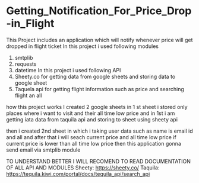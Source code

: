 # Getting_Notification_For_Price_Drop-in_Flight
This Project includes an application which will notify whenever price will get dropped in flight ticket
In this project i used following modules
1. smtplib
2. requests
3. datetime
In this project i used following API
1. Sheety.co for getting data from google sheets and storing data to google sheet
2. Taquela api for getting flight information such as price and searching flight an all

how this project works
I created 2 google sheets 
in 1 st sheet i stored only places where i want to visit and their all time low price
and in 1st i am getting iata data from taquila api and storing to sheet using sheety api

then i created 2nd sheet in which i taking user data such as name is email id and all
and after that i will seach current price and all time low price if current price is lower than all time low price
then this application gonna send email via smtplib module

TO UNDERSTAND BETTER I WILL RECOMEND TO READ DOCUMENTATION OF ALL API AND MODULES
Sheety: https://sheety.co/
Taquila: https://tequila.kiwi.com/portal/docs/tequila_api/search_api

